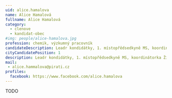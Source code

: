 ```yaml
---
uid: alice.hamalova
name: Alice Hamalová 
fullname: Alice Hamalová
category:  
  - clenove
  - kandidat-obec
#img: people/alice-hamalova.jpg  
profession: chemik, výzkumný pracovník
candidateDescription: Leadr kondidátky, 1. místopřědsedkyně MS, koordinátorka Životní prostředí
cityCandidatePosition: 1
description: Leadr kondidátky, 1. místopřědsedkyně MS, koordinátorka Životní prostředí
mail: 
 - alice.hammalova@pirati.cz
profiles:
  facebook: https://www.facebook.com/alice.hamalova
---
```


TODO 
